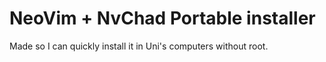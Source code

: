 # NeoVim + NvChad Portable installer

Made so I can quickly install it in Uni's computers without root.